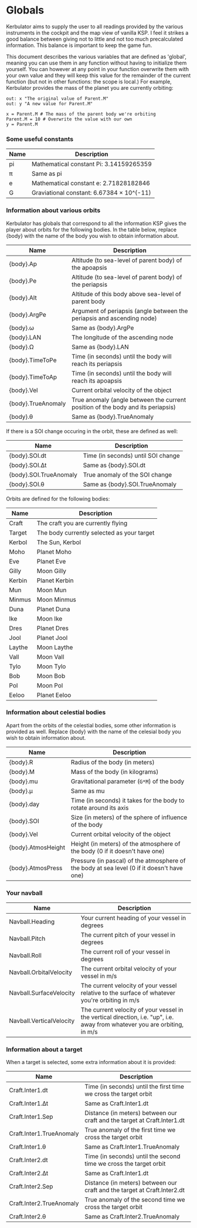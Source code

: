 Globals
=======

Kerbulator aims to supply the user to all readings provided by the various
instruments in the cockpit and the map view of vanilla KSP. I feel it strikes a
good balance between giving not to little and not too much precalculated
information. This balance is important to keep the game fun.

This document describes the various variables that are defined as 'global',
meaning you can use them in any function without having to initialize them
yourself. You can however at any point in your function overwrite them with
your own value and they will keep this value for the remainder of the current
function (but not in other functions: the scope is local.) For example,
Kerbulator provides the mass of the planet you are currently orbiting:

    out: x "The original value of Parent.M"
	out: y "A new value for Parent.M"

    x = Parent.M # The mass of the parent body we're orbiting
	Parent.M = 10 # Overwrite the value with our own
	y = Parent.M

### Some useful constants

Name            | Description
--------------- | -------------------------------------------------------
pi              | Mathematical constant Pi: 3.14159265359
π               | Same as pi
e               | Mathematical constant e: 2.71828182846
G               | Graviational constant: 6.67384 × 10^(-11)

### Information about various orbits

Kerbulator has globals that correspond to all the information KSP gives the
player about orbits for the following bodies. In the table below, replace {body} with
the name of the body you wish to obtain information about. 

Name            | Description
--------------- | -------------------------------------------------------
{body}.Ap       | Altitude (to sea-level of parent body) of the apoapsis
{body}.Pe       | Altitude (to sea-level of parent body) of the periapsis
{body}.Alt      | Altitude of this body above sea-level of parent body
{body}.ArgPe    | Argument of periapsis (angle between the periapsis and ascending node)
{body}.ω        | Same as {body}.ArgPe
{body}.LAN      | The longitude of the ascending node
{body}.Ω        | Same as {body}.LAN
{body}.TimeToPe | Time (in seconds) until the body will reach its periapsis
{body}.TimeToAp | Time (in seconds) until the body will reach its apoapsis
{body}.Vel      | Current orbital velocity of the object
{body}.TrueAnomaly | True anomaly (angle between the current position of the body and its periapsis)
{body}.θ        | Same as {body}.TrueAnomaly

If there is a SOI change occuring in the orbit, these are defined as well:

Name                   | Description
---------------------- | -------------------------------------------------------
{body}.SOI.dt          | Time (in seconds) until SOI change
{body}.SOI.Δt          | Same as {body}.SOI.dt
{body}.SOI.TrueAnomaly | True anomaly of the SOI change
{body}.SOI.θ           | Same as {body}.SOI.TrueAnomaly

Orbits are defined for the following bodies:

Name        | Description
----------- | -------------------------------------------------------
Craft       | The craft you are currently flying
Target      | The body currently selected as your target
Kerbol      | The Sun, Kerbol
Moho        | Planet Moho
Eve         | Planet Eve
Gilly       | Moon Gilly
Kerbin      | Planet Kerbin
Mun         | Moon Mun
Minmus      | Moon Minmus
Duna        | Planet Duna
Ike         | Moon Ike
Dres        | Planet Dres
Jool        | Planet Jool
Laythe      | Moon Laythe
Vall        | Moon Vall
Tylo        | Moon Tylo
Bob         | Moon Bob
Pol         | Moon Pol
Eeloo       | Planet Eeloo

### Information about celestial bodies
Apart from the orbits of the celestial bodies, some other information is provided
as well. Replace {body} with the name of the celesial body you wish to obtain
information about.

Name            | Description
--------------- | -------------------------------------------------------
{body}.R        | Radius of the body (in meters)
{body}.M        | Mass of the body (in kilograms)
{body}.mu       | Gravitational parameter (`G*M`) of the body
{body}.µ        | Same as mu
{body}.day      | Time (in seconds) it takes for the body to rotate around its axis
{body}.SOI      | Size (in meters) of the sphere of influence of the body
{body}.Vel      | Current orbital velocity of the object
{body}.AtmosHeight | Height (in meters) of the atmosphere of the body (0 if it doesn't have one)
{body}.AtmosPress | Pressure (in pascal) of the atmosphere of the body at sea level (0 if it doesn't have one)

### Your navball
Name            | Description
--------------- | -------------------------------------------------------
Navball.Heading | Your current heading of your vessel in degrees
Navball.Pitch   | The current pitch of your vessel in degrees
Navball.Roll    | The current roll of your vessel in degrees
Navball.OrbitalVelocity | The current orbital velocity of your vessel in m/s
Navball.SurfaceVelocity | The current velocity of your vessel relative to the surface of whatever you're orbiting in m/s
Navball.VerticalVelocity | The current velocity of your vessel in the vertical direction, i.e. "up", i.e. away from whatever you are orbiting, in m/s

### Information about a target
When a target is selected, some extra information about it is provided:

Name             | Description
---------------- | -------------------------------------------------------
Craft.Inter1.dt  | Time (in seconds) until the first time we cross the target orbit
Craft.Inter1.Δt  | Same as Craft.Inter1.dt
Craft.Inter1.Sep | Distance (in meters) between our craft and the target at Craft.Inter1.dt
Craft.Inter1.TrueAnomaly | True anomaly of the first time we cross the target orbit
Craft.Inter1.θ   | Same as Craft.Inter1.TrueAnomaly
Craft.Inter2.dt  | Time (in seconds) until the second time we cross the target orbit
Craft.Inter2.Δt  | Same as Craft.Inter1.dt
Craft.Inter2.Sep | Distance (in meters) between our craft and the target at Craft.Inter2.dt
Craft.Inter2.TrueAnomaly | True anomaly of the second time we cross the target orbit
Craft.Inter2.θ   | Same as Craft.Inter2.TrueAnomaly

